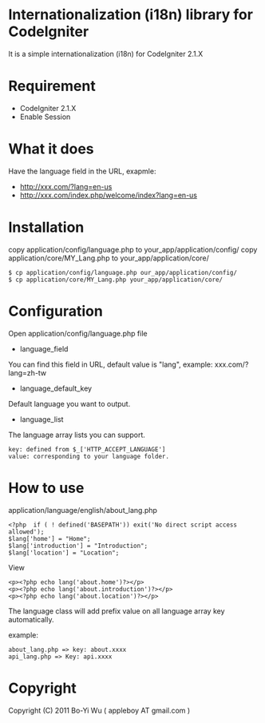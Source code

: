 Internationalization (i18n) library for CodeIgniter
========================

It is a simple internationalization (i18n) for CodeIgniter 2.1.X

Requirement
========================

* CodeIgniter 2.1.X
* Enable Session

What it does
========================

Have the language field in the URL, exapmle:

* http://xxx.com/?lang=en-us
* http://xxx.com/index.php/welcome/index?lang=en-us

Installation
========================

copy application/config/language.php to your_app/application/config/
copy application/core/MY_Lang.php to your_app/application/core/

    $ cp application/config/language.php our_app/application/config/
    $ cp application/core/MY_Lang.php your_app/application/core/

Configuration
========================

Open application/config/language.php file

* language_field

You can find this field in URL, default value is "lang", example: xxx.com/?lang=zh-tw

* language_default_key

Default language you want to output.

* language_list

The language array lists you can support.

    key: defined from $_['HTTP_ACCEPT_LANGUAGE']
    value: corresponding to your language folder.

How to use
========================

application/language/english/about_lang.php

    <?php  if ( ! defined('BASEPATH')) exit('No direct script access allowed');
    $lang['home'] = "Home";
    $lang['introduction'] = "Introduction";
    $lang['location'] = "Location";

View

    <p><?php echo lang('about.home')?></p>
    <p><?php echo lang('about.introduction')?></p>
    <p><?php echo lang('about.location')?></p>

The language class will add prefix value on all language array key automatically.

example:

    about_lang.php => key: about.xxxx
    api_lang.php => Key: api.xxxx

Copyright
========================

Copyright (C) 2011 Bo-Yi Wu ( appleboy AT gmail.com )
